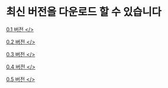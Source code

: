 # 최신 버전을 다운로드 할 수 있습니다

 <a href="https://drive.google.com/open?id=1d1W3czWYCYvP2xwA-HxKLk5eW3srFE7n"> 0.1 버전 </>

<a href="https://drive.google.com/open?id=1sWPvjst951HCJLMs0snzNJSp9HW8oBdF"> 0.2 버전 </>

<a href="https://drive.google.com/open?id=1SRzuhMoEj2RwGp30e8VJzxeVJbHy106g"> 0.3 버전 </>

<a href="https://drive.google.com/open?id=1Ud7qVyB9iKS36EdpCSjS_L0U6u7MvEHa"> 0.4 버전 </>
 
<a href="https://drive.google.com/open?id=1TgWF0wHc_hGC33at1VxJSSlTjH8I1nkC"> 0.5 버전 </>
